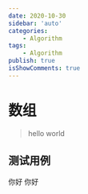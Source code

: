 ```yaml
---
date: 2020-10-30
sidebar: 'auto'
categories: 
    - Algorithm
tags: 
    - Algorithm
publish: true
isShowComments: true
---
```


# 数组

> hello world

## 测试用例

你好 你好

